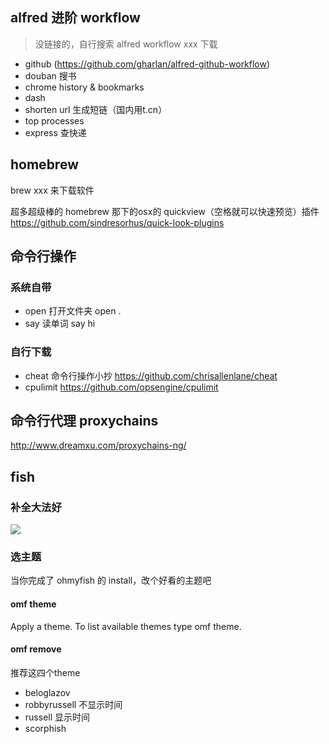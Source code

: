 ## alfred 进阶 workflow
> 没链接的，自行搜索 alfred workflow xxx 下载

- github (https://github.com/gharlan/alfred-github-workflow)
- douban 搜书
- chrome history & bookmarks
- dash
- shorten url 生成短链（国内用t.cn）
- top processes
- express 查快递

## homebrew
brew xxx 来下载软件

超多超级棒的 homebrew 那下的osx的 quickview（空格就可以快速预览）插件 https://github.com/sindresorhus/quick-look-plugins

## 命令行操作
### 系统自带
- open 打开文件夹 open .
- say 读单词 say hi

### 自行下载
- cheat 命令行操作小抄 https://github.com/chrisallenlane/cheat
- cpulimit https://github.com/opsengine/cpulimit

## 命令行代理  proxychains
http://www.dreamxu.com/proxychains-ng/


## fish
### 补全大法好
![](http://7xkpdt.com1.z0.glb.clouddn.com/8f9f4d4031e9b05b81451e7d0d31493b.png)

### 选主题
当你完成了 ohmyfish 的 install，改个好看的主题吧

#### omf theme <theme>

Apply a theme. To list available themes type omf theme.

#### omf remove <name>

推荐这四个theme
- beloglazov
- robbyrussell 不显示时间
- russell 显示时间
- scorphish

